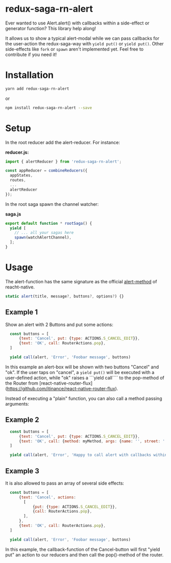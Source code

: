 # redux-saga-rn-alert

Ever wanted to use Alert.alert() with callbacks within a side-effect or generator function? This library help along!

It allows us to show a typical alert-modal while we can pass callbacks
for the user-action the redux-saga-way with `yield put()` or `yield put()`.
Other side-effects like `fork` or `spawn` aren't implemented yet. Feel
free to contribute if you need it!

# Installation

```bash
yarn add redux-saga-rn-alert
```
or
```bash
npm install redux-saga-rn-alert --save
```

# Setup

In the root reducer add the alert-reducer. For instance:

**reducer.js:**

```javascript
import { alertReducer } from 'redux-saga-rn-alert';

const appReducer = combineReducers({
  appStates,
  routes,
  ...
  alertReducer
});
```

In the root saga spawn the channel watcher:

**saga.js**

```javascript
export default function * rootSaga() {
  yield [
    // ... all your sagas here
    spawn(watchAlertChannel),
  ];
}
```

# Usage

The alert-function has the same signature as the official [alert-method](https://facebook.github.io/react-native/docs/alert.html#alert)
of reacht-native.

```javascript
static alert(title, message?, buttons?, options?) {}
```

## Example 1

Show an alert with 2 Buttons and put some actions:

```javascript
  const buttons = [
      {text: 'Cancel', put: {type: ACTIONS.S_CANCEL_EDIT}},
      {text: 'OK', call: RouterActions.pop},
  ]

  yield call(alert, 'Error', 'Foobar message', buttons)
```

In this example an alert-box will be shown with two buttons "Cancel"
and "ok". If the user taps on "cancel", a ```yield put()``` will be
executed with a user-defined action, while "ok" raises a ```yield call````
to the pop-method of the Router from [react-native-router-flux] (https://github.com/itinance/react-native-router-flux).

Instead of executing a "plain" function, you can also call a method passing
arguments:

## Example 2

```javascript
  const buttons = [
      {text: 'Cancel', put: {type: ACTIONS.S_CANCEL_EDIT}},
      {text: 'OK', call: {method: myMethod, args: {name: '', street: ''}},
  ]

  yield call(alert, 'Error', 'Happy to call alert with callbacks within a generator function', buttons)
```

## Example 3

It is also allowed to pass an array of several side effects:

```javascript
  const buttons = [
      {text: 'Cancel', actions:
        [
            {put: {type: ACTIONS.S_CANCEL_EDIT}},
            {call: RouterActions.pop},
        ],
      },
      {text: 'OK', call: RouterActions.pop},
  ]

  yield call(alert, 'Error', 'Foobar message', buttons)
```

In this example, the callback-function of the Cancel-button will
first "yield put" an action to our reducers and then call the pop()-method 
of the router.